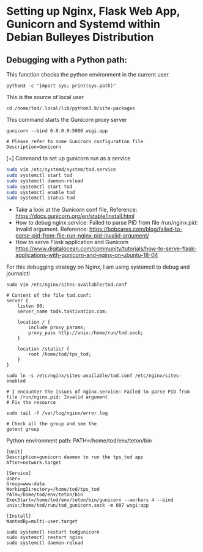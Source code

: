 # Setting up Nginx, Flask Web App, Gunicorn and Systemd within Debian Bulleyes Distribution

## Debugging with a Python path:

This function checks the python environment in the current user.

```
python3 -c "import sys; print(sys.path)"
```

This is the source of local user 
```
cd /home/tod/.local/lib/python3.9/site-packages
```

This command starts the Gunicorn proxy server
```
gunicorn --bind 0.0.0.0:5000 wsgi:app
```
```
# Please refer to some Gunicorn configuration file
Description=Gunicorn
```
[+] Command to set up gunicorn run as a service
``` bash
sudo vim /etc/systemd/system/tod.service
sudo systemctl start tod
sudo systemctl daemon-reload
sudo systemctl start tod
sudo systemctl enable tod
sudo systemctl status tod

```

- Take a look at the Gunicorn conf file, Reference: https://docs.gunicorn.org/en/stable/install.html
- How to debug nginx.service: Failed to parse PID from file /run/nginx.pid: Invalid argument.
Reference: https://bobcares.com/blog/failed-to-parse-pid-from-file-run-nginx-pid-invalid-argument/
- How to serve Flask application and Gunicorn
https://www.digitalocean.com/community/tutorials/how-to-serve-flask-applications-with-gunicorn-and-nginx-on-ubuntu-18-04

For this debugging strategy on Nginx, I am using systemctl to debug and journalctl
```
sudo vim /etc/nginx/sites-available/tod.conf

# Content of the file tod.conf:
server {
    listen 80;
    server_name todk.taktivation.com;

    location / {
        include proxy_params;
        proxy_pass http://unix:/home/run/tod.sock;
    }

    location /static/ {
        root /home/tod/tps_tod;
    }
}

sudo ln -s /etc/nginx/sites-available/tod.conf /etc/nginx/sites-enabled

# I encounter the issues of nginx.service: Failed to parse PID from file /run/nginx.pid: Invalid argument
# Fix the resource

sudo tail -f /var/log/nginx/error.log

# Check all the group and see the 
getent group
```

Python environment path: PATH=/home/tod/env/teton/bin
```
[Unit]
Description=gunicorn daemon to run the tps_tod app
After=network.target

[Service]
User=
Group=www-data
WorkingDirectory=/home/tod/tps_tod
PATH=/home/tod/env/teton/bin
ExecStart=/home/tod/env/teton/bin/gunicorn --workers 4 --bind unix:/home/tod/run/tod_gunicorn.sock -m 007 wsgi:app

[Install]
WantedBy=multi-user.target
```
```
sudo systemctl restart todgunicorn
sudo systemctl restart nginx
sudo systemctl daemon-reload
```
